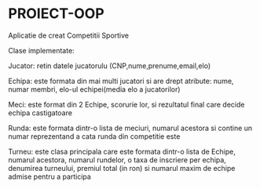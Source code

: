 # PROIECT-OOP
 
Aplicatie de creat Competitii Sportive

Clase implementate:

Jucator: retin datele jucatorulu (CNP,nume,prenume,email,elo)

Echipa: este formata din mai multi jucatori si are drept atribute: nume, numar membri, elo-ul echipei(media elo a jucatorilor)

Meci: este format din 2 Echipe, scorurie lor, si rezultatul final care decide echipa castigatoare

Runda: este formata dintr-o lista de meciuri, numarul acestora si contine un numar reprezentand a cata runda din competitie este

Turneu: este clasa principala care este formata dintr-o lista de Echipe, numarul acestora, numarul rundelor, o taxa de inscriere per echipa, denumirea turneului, premiul total (in ron) si numarul maxim de echipe admise pentru a participa
